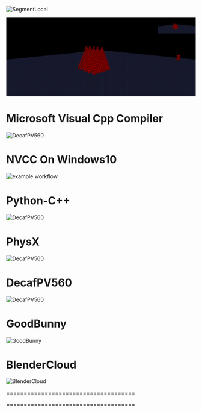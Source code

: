 ![SegmentLocal](https://github.com/spicytechs/.github/blob/main/profile/cubes.gif "segment")

![SegmentLocal](https://github.com/spicytechs/.github/blob/main/profile/babylonjs.gif "segment")


Microsoft Visual Cpp Compiler
=====================================

![DecafPV560](https://github.com/jmake/SimplestMicrosoftVisualCppCompiler/actions/workflows/windowns_test01a.yml/badge.svg)


NVCC On Windows10
=====================================
![example workflow](https://github.com/jmake/SimplestNvidiaCUDACompilerOnWindows10/actions/workflows/nvcc.yml/badge.svg)


Python-C++
=====================================
![DecafPV560](https://github.com/jmake/python_cpp_integration/actions/workflows/executeImage.yml/badge.svg)


PhysX
=====================================
![DecafPV560](https://github.com/jmake/PhysX/actions/workflows/testa.yml/badge.svg)



DecafPV560
=====================================

![DecafPV560](https://github.com/jmake/DecafPV560/actions/workflows/docker_ci.yml/badge.svg)

GoodBunny
=====================================

![GoodBunny](https://github.com/jmake/GoodBunny/actions/workflows/workflow_nodejs.yml/badge.svg)


BlenderCloud
=====================================

![BlenderCloud](https://github.com/jmake/BlenderCloud/actions/workflows/blender_testa.yml/badge.svg)


=====================================


=====================================




